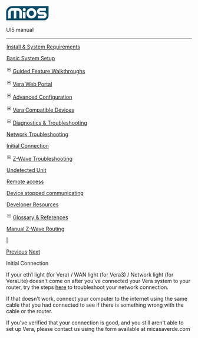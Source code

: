 ![](skins/mios/images/logo.png)

UI5 manual

  
---  
  
![](images/spacer.gif)[Install & System
Requirements](index.html#!docs5/installation_and_system_requirements_en_3pro_all.md)

![](images/spacer.gif)[Basic System Setup ](index.html#!docs5/getting_started_en_3pro_all.md)

![](skins/mios/images/plus.gif)[Guided Feature Walkthroughs
](features_en_3pro_all.html)

![](skins/mios/images/plus.gif)[Vera Web Portal](index.html#!docs5/web_portal_en_3pro_all.md)

![](skins/mios/images/plus.gif)[Advanced
Configuration](index.html#!docs5/advanced_configuration_en_3pro_all.md)

![](skins/mios/images/plus.gif)[Vera Compatible
Devices](index.html#!docs5/supported_hardware_en_3pro_all.md)

![](skins/mios/images/minus.gif)[Diagnostics &
Troubleshooting](index.html#!docs5/troubleshooting_en_3pro_all.md)

![](images/spacer.gif)[Network Troubleshooting](index.html#!docs5/network_troubleshooting_en_3pro_all.md)

![](images/spacer.gif)[Initial Connection](index.html#!docs5/initial_connection_en_3pro_all.md)

![](skins/mios/images/plus.gif)[Z-Wave Troubleshooting](index.html#!docs5/zwave_troubleshooting_en_3pro_all.md)

![](images/spacer.gif)[Undetected Unit](index.html#!docs5/unit_en_3pro_all.md)

![](images/spacer.gif)[Remote access](index.html#!docs5/remote_en_3pro_all.md)

![](images/spacer.gif)[Device stopped communicating](index.html#!docs5/Device_en_3pro_all.md)

![](images/spacer.gif)[Developer Resources](index.html#!docs5/developers_en_3pro_all.md)

![](skins/mios/images/plus.gif)[Glossary &
References](index.html#!docs5/reference_en_3pro_all.md)

![](images/spacer.gif)[Manual Z-Wave Routing](index.html#!docs5/ManualRoute_en_3pro_all.md)

|

[Previous](index.html#!docs5/network_troubleshooting_en_3pro_all.md)
[Next](index.html#!docs5/zwave_troubleshooting_en_3pro_all.md)

Initial Connection

If your eth1 light (for Vera) / WAN light (for Vera3) / Network light (for
VeraLite)  doesn't come on after you've connected your Vera system to your
router, try the steps [here](index.html#!docs5/network_troubleshooting_en_all_all.md) to
troubleshoot your network connection.  
  
If that doesn't work, connect your computer to the internet using the same
cable that you had connected to see if there is something wrong with the cable
or the router.  
  
If you've verified that your connection is good, and you still aren't able to
set up Vera, please contact us using the form available at micasaverde.com

  

